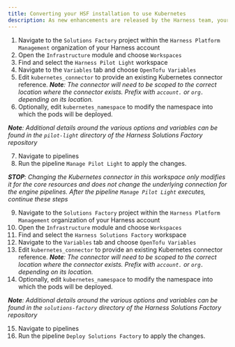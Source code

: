 ```yaml
---
title: Converting your HSF installation to use Kubernetes
description: As new enhancements are released by the Harness team, your installation will require updates to receive the new capabilities and templates.  Additionally, there are some post-deployment tuning steps that will need to be done to adjust your implementation to suit your needs.
---
```


1. Navigate to the `Solutions Factory` project within the `Harness Platform Management` organization of your Harness account
2. Open the `Infrastructure` module and choose `Workspaces`
3. Find and select the `Harness Pilot Light` workspace
4. Navigate to the `Variables` tab and choose `OpenTofu Variables`
5. Edit `kubernetes_connector` to provide an existing Kubernetes connector reference. 
_**Note**: The connector will need to be scoped to the correct location where the connector exists. Prefix with `account.` or `org.` depending on its location._
6. Optionally, edit `kubernetes_namespace` to modify the namespace into which the pods will be deployed.

_**Note**: Additional details around the various options and variables can be found in the `pilot-light` directory of the Harness Solutions Factory repository_

7. Navigate to pipelines
8. Run the pipeline `Manage Pilot Light` to apply the changes.

_**STOP**: Changing the Kubernetes connector in this workspace only modifies it for the core resources and does not change the underlying connection for the engine pipelines. After the pipeline `Manage Pilot Light` executes, continue these steps_

9. Navigate to the `Solutions Factory` project within the `Harness Platform Management` organization of your Harness account
10. Open the `Infrastructure` module and choose `Workspaces`
11. Find and select the `Harness Solutions Factory` workspace
12. Navigate to the `Variables` tab and choose `OpenTofu Variables`
13. Edit `kubernetes_connector` to provide an existing Kubernetes connector reference. _**Note**: The connector will need to be scoped to the correct location where the connector exists. Prefix with `account.` or `org.` depending on its location._
14. Optionally, edit `kubernetes_namespace` to modify the namespace into which the pods will be deployed.

_**Note**: Additional details around the various options and variables can be found in the `solutions-factory` directory of the Harness Solutions Factory repository_

15. Navigate to pipelines
16. Run the pipeline `Deploy Solutions Factory` to apply the changes.